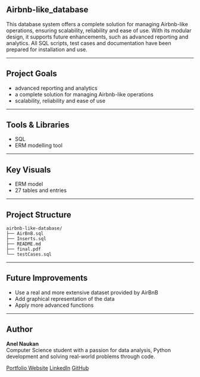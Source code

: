 ## Airbnb-like_database
This database system offers a complete solution for managing Airbnb-like operations,
ensuring scalability, reliability and ease of use. With its modular design, it supports future
enhancements, such as advanced reporting and analytics. All SQL scripts, test cases and
documentation have been prepared for installation and use.

---

## Project Goals
- advanced reporting and analytics
- a complete solution for managing Airbnb-like operations
- scalability, reliability and ease of use

---

## Tools & Libraries
- SQL
- ERM modelling tool

---

## Key Visuals
- ERM model
- 27 tables and entries

---

## Project Structure
```
airbnb-like-database/
├── AirBnB.sql
├── Inserts.sql
├── README.md
├── final.pdf
└── testCases.sql
```
---

## Future Improvements
- Use a real and more extensive dataset provided by AirBnB
- Add graphical representation of the data
- Apply more advanced functions

---

## Author

**Anel Naukan**  
Computer Science student with a passion for data analysis, Python development and solving real-world problems through code.

[Portfolio Website](https://yourportfolio.com) 
[LinkedIn](https://linkedin.com/in/anel-naukan)
[GitHub](https://github.com/littleasiatka)
